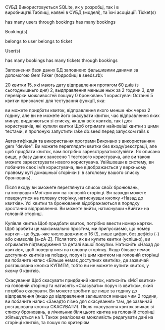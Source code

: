 СУБД
Використовується SQLite, як у розробці, так і в виробництві.Таблиці, наявні в СУБД (моделі), та їхні асоціації:
Ticket(s)

has many users through bookings
has many bookings

Booking(s)

belongs to user
belongs to ticket

User(s)

has many bookings
has many tickets through bookings

Заповнення бази даних
БД заповнено фальшивими даними за допомогою Gem Faker (подробиці в seeds.rb):

20 квитки
15, які мають дату відправлення протягом 60 днів (з сьогоднышньго дня)
2, выдправлення меньше ныж за 2 години
3, для перевірки можливостей пошуку
0 бронювань
1 користувач
Останні 5 квитки призначені для тестування функції, яка:

ви можете придбати квиток, відправлення якого менше ніж через 2 годину, але ви не можете його скасувати
квитки, час відправлення яких минув, видаляються зі списку, як для всіх квитків, так і для користувачів, які купили квитки
Щоб отримати найновіші квитки з цими тестами, я пропоную запустити rake db:seed перед запуском rails s

Автентифікація та використання програми
Виконано з використанням gem "devise". Ви можете переглядати квитки без входу/реєстрації, але щоб придбати квиток, вам потрібно зареєструватися/увійти. Як описано вище, у базу даних занесено 1 тестового користувача, але ви також можете зареєструвати нового користувача. Увійшовши в систему, ви побачите своє ім’я користувача, яке відображається у верхньому правому куті домашньої сторінки (і в заголовку вашого списку бронювань).

Після входу ви зможете переглянути список своїх бронювань, натиснувши «Мої квитки» на головній сторінці. Ви завжди можете повернутися на головну сторінку, натиснувши кнопку «Назад до квитків». Усі квитки та бронювання відображаються в порядку зростання відправлення. Ви можете вийти, натиснувши «Вийти» на головній сторінці.

Купівля квитка
Щоб придбати квиток, потрібно ввести номер картки. Щоб зробити це максимально простим, ми припускаємо, що номер картки – це будь-яке число довжиною 16 (!), лише цифри, без дефісів (-) або символів [a-zA-Z]. Після того, як ви купите квитки (успішно), ви отримаєте підтвердження та деталі вашої покупки. Натисніть «Назад до квитків», щоб повернутися на головну сторінку. Якщо більше немає доступних квитків на поїздку, поруч із цим квитком на головній сторінці ви побачите напис «Більше немає доступних квитків», де зазвичай розташована кнопка КУПИТИ, тобто ви не можете купити квиток, у якому 0 квитків.

Скасування
Щоб скасувати придбаний квиток, натисніть «Мої квитки» на головній сторінці та натисніть «Скасувати» поруч із квитком, який потрібно скасувати. Ви можете зробити це лише за годину до відправлення (якщо до відправлення залишилося менше чим 2 години, ви побачите напис «Занадто пізно для скасування» там, де зазвичай розташована кнопка СКАСУВАТИ). Після скасування квиток зникає зі списку бронювань, а лічильник біля цього квитка на головній сторінці збільшується на 1.
Також реалізована можливість редагувати дані на сторінці квитків, та пошук по критеріям

